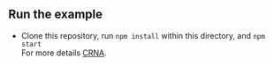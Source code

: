 ## Run the example

- Clone this repository, run `npm install` within this directory, and `npm start`   
  For more details  [CRNA](https://github.com/react-community/create-react-native-app).
